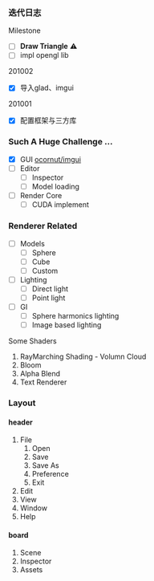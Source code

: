 ### 迭代日志

Milestone
  - [ ] **Draw Triangle** ⚠
  - [ ] impl opengl lib

201002
  - [x] 导入glad、imgui

201001
  - [x] 配置框架与三方库




### Such A Huge Challenge ...

- [x] GUI
  [ocornut/imgui](https://github.com/ocornut/imgui)
- [ ] Editor
  - [ ] Inspector
  - [ ] Model loading
- [ ] Render Core
  - [ ] CUDA implement

### Renderer Related

- [ ] Models
  - [ ] Sphere
  - [ ] Cube
  - [ ] Custom
- [ ] Lighting
  - [ ] Direct light
  - [ ] Point light
- [ ] GI
  - [ ] Sphere harmonics lighting
  - [ ] Image based lighting

Some Shaders

1. RayMarching Shading - Volumn Cloud
2. Bloom
3. Alpha Blend
4. Text Renderer


### Layout

#### header

1. File
   1. Open
   2. Save
   3. Save As
   4. Preference
   5. Exit
2. Edit
3. View
4. Window
5. Help

#### board

1. Scene
2. Inspector
3. Assets

